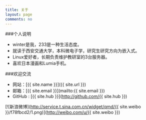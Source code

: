 ```yaml
---
title: 关于
layout: page
comments: no
---
```


###个人说明

* winter是我，233是一种生活态度。
* 就读于西安交通大学，本科微电子学，研究生研究方向为嵌入式。
* Linux爱好者，长期负责维护教研室的3台服务器。
* 喜欢日本漫画和Lumia手机。

###欢迎交流

* 网站：[{{ site.name }}]({{ site.url }})
* 邮箱：[{{ site.email }}](mailto:{{ site.email }})
* GitHub : [{{ site.hub }}](http://github.com/{{ site.hub }})

[![新浪微博](http://service.t.sina.com.cn/widget/qmd/{{ site.weibo }}/f78fbcd2/1.png)](http://weibo.com/u/{{ site.weibo }})
